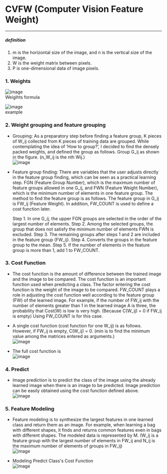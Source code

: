 # CVFW   (Computer Vision Feature Weight)
------------
##### definition
1. m is the horizontal size of the image, and n is the vertical size of the image.  
2. W is the weight matrix between pixels.  
3. P is one-dimensional data of image pixels.  


### 1. Weights
![image](https://user-images.githubusercontent.com/66504341/129468258-8b12767e-d233-41c2-97d9-8293dbc12ef0.png)  
Weigihts formula  

![image](https://user-images.githubusercontent.com/66504341/129468268-d064d251-26f4-419a-aba7-3c8441176eb8.png)  
example  
  
  
### 2. Weight grouping and feature grouping
- Grouping: As a preparatory step before finding a feature group, K pieces of W_ij collected from K pieces of training data are grouped. While contemplating the idea of ‘How to group?’, I decided to find the densely packed weights, and defined the group as follows. Group G_ij as shown in the figure.
(n_W_ij is the nth Wij.)  
![image](https://user-images.githubusercontent.com/66504341/129468346-e7de8ced-b65d-4ca6-b350-f51e497a2038.png)


- Feature group finding: There are variables that the user adjusts directly in the feature group finding, which can be seen as a practical learning step. FGN (Feature Group Number), which is the maximum number of feature groups allowed in one G_ij, and FWN (Feature Weight Number), which is the minimum number of elements in one feature group. The method to find the feature group is as follows. The feature group in G_ij is FW_ij (Feature Weight). In addition, FW_COUNT is used to define a cost function later.  
     
    Step 1. In one G_ij, the upper FGN groups are selected in the order of the largest number of elements.
    Step 2. Among the selected groups, the group that does not satisfy the minimum number of elements FWN is excluded.
    Step 3. The remaining groups after steps 1 and 2 are included in the feature group (FW_ij).
    Step 4. Converts the groups in the feature group to the mean.
    Step 5. If the number of elements in the feature group is more than 1, add 1 to FW_COUNT.
   
  
   
### 3. Cost Function
- The cost function is the amount of difference between the trained image and the image to be compared. The cost function is an important function used when predicting a class. The factor entering the cost function is the weight of the image to be compared. FW_COUNT plays a role in adjusting the cost function well according to the feature group (FW) of the learned image. For example, if the number of FW_ij with the number of elements greater than 1 in the learned image A is three, the probability that Cost(W) is low is very high. (Because C(W_ij) = 0 if FW_ij is empty) Using FW_COUNT is for this case.

- A single cost function (cost function for one W_ij) is as follows. However, if FW_ij is empty, C(W_ij) = 0. (min is to find the minimum value among the matrices entered as arguments.)  
![image](https://user-images.githubusercontent.com/66504341/129468465-5866189e-d68e-4f88-ab48-04fe84dd573d.png)  


- The full cost function is  
![image](https://user-images.githubusercontent.com/66504341/129468472-82ea80e8-0105-4f85-83ba-76f1c1f47736.png)  

     

### 4. Predict
- Image prediction is to predict the class of the image using the already learned image when there is an image to be predicted. Image prediction can be easily obtained using the cost function defined above.  
![image](https://user-images.githubusercontent.com/66504341/129468513-6d6f75d6-4542-43b7-b59d-69d8edd7360e.png)  


     

### 5. Feature Modeling
- Feature modeling is to synthesize the largest features in one learned class and return them as an image. For example, when learning a bag with different shapes, it finds and returns common features even in bags with different shapes. The modeled data is represented by M.
(W_ij is a feature group with the largest number of elements in FW_ij and N_ij is the maximum number of elements of groups in FW_ij)  
![image](https://user-images.githubusercontent.com/66504341/129468551-88ffd141-e968-48b2-a45d-38470ae79c65.png)  

- Modeling Predict Class's Cost Function  
![image](https://user-images.githubusercontent.com/66504341/129468564-a283b74a-99e4-46bf-9072-b1882bb6903d.png)  

